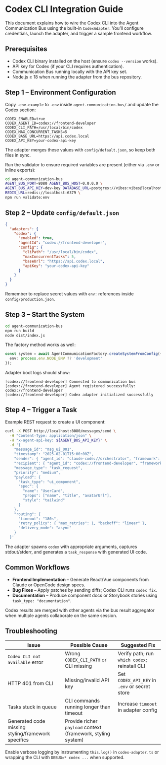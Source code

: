 # Codex CLI Integration Guide

This document explains how to wire the Codex CLI into the Agent Communication Bus using the built-in `CodexAdapter`. You’ll configure credentials, launch the adapter, and trigger a sample frontend workflow.

## Prerequisites

- Codex CLI binary installed on the host (ensure `codex --version` works).
- API key for Codex (if your CLI requires authentication).
- Communication Bus running locally with the API key set.
- Node.js ≥ 18 when running the adapter from the bus repository.

## Step 1 – Environment Configuration

Copy `.env.example` to `.env` inside `agent-communication-bus/` and update the Codex section:

```env
CODEX_ENABLED=true
CODEX_AGENT_ID=codex://frontend-developer
CODEX_CLI_PATH=/usr/local/bin/codex
CODEX_MAX_CONCURRENT_TASKS=5
CODEX_BASE_URL=https://api.codex.local
CODEX_API_KEY=your-codex-api-key
```

The adapter merges these values with `config/default.json`, so keep both files in sync.

Run the validator to ensure required variables are present (either via `.env` or inline exports):

```bash
cd agent-communication-bus
AGENT_BUS_PORT=8080 AGENT_BUS_HOST=0.0.0.0 \
AGENT_BUS_API_KEY=dev-key DATABASE_URL=postgres://vibes:vibes@localhost:5432/agent_bus \
REDIS_URL=redis://localhost:6379 \
npm run validate:env
```

## Step 2 – Update `config/default.json`

```json
{
  "adapters": {
    "codex": {
      "enabled": true,
      "agentId": "codex://frontend-developer",
      "config": {
        "cliPath": "/usr/local/bin/codex",
        "maxConcurrentTasks": 5,
        "baseUrl": "https://api.codex.local",
        "apiKey": "your-codex-api-key"
      }
    }
  }
}
```

Remember to replace secret values with `env:` references inside `config/production.json`.

## Step 3 – Start the System

```bash
cd agent-communication-bus
npm run build
node dist/index.js
```

The factory method works as well:

```ts
const system = await AgentCommunicationFactory.createSystemFromConfig({
  env: process.env.NODE_ENV ?? 'development'
});
```

Adapter boot logs should show:

```
[codex://frontend-developer] Connected to communication bus
[codex://frontend-developer] Agent registered successfully: codex://frontend-developer
[codex://frontend-developer] Codex adapter initialized successfully
```

## Step 4 – Trigger a Task

Example REST request to create a UI component:

```bash
curl -X POST http://localhost:8080/messages/send \
  -H "Content-Type: application/json" \
  -H "x-agent-api-key: ${AGENT_BUS_API_KEY}" \
  -d '{
    "message_id": "msg_ui_001",
    "timestamp": "2025-02-01T15:00:00Z",
    "sender": { "agent_id": "claude-code://orchestrator", "framework": "claude-code" },
    "recipient": { "agent_id": "codex://frontend-developer", "framework": "codex" },
    "message_type": "task_request",
    "priority": "medium",
    "payload": {
      "task_type": "ui_component",
      "spec": {
        "name": "UserCard",
        "props": ["name", "title", "avatarUrl"],
        "style": "tailwind"
      }
    },
    "routing": {
      "timeout": "180s",
      "retry_policy": { "max_retries": 1, "backoff": "linear" },
      "delivery_mode": "async"
    }
  }'
```

The adapter spawns `codex` with appropriate arguments, captures stdout/stderr, and generates a `task_response` with generated UI code.

## Common Workflows

- **Frontend Implementation** – Generate React/Vue components from Claude or OpenCode design specs.
- **Bug Fixes** – Apply patches by sending diffs; Codex CLI runs `codex fix`.
- **Documentation** – Produce component docs or Storybook stories using `task_type: "documentation"`.

Codex results are merged with other agents via the bus result aggregator when multiple agents collaborate on the same session.

## Troubleshooting

| Issue | Possible Cause | Suggested Fix |
| --- | --- | --- |
| `Codex CLI not available` error | Wrong `CODEX_CLI_PATH` or CLI missing | Verify path; run `which codex`; reinstall CLI |
| HTTP 401 from CLI | Missing/invalid API key | Set `CODEX_API_KEY` in `.env` or secret store |
| Tasks stuck in queue | CLI commands running longer than timeout | Increase `timeout` in adapter config |
| Generated code missing styling/framework specifics | Provide richer `payload` context (framework, styling system) |

Enable verbose logging by instrumenting `this.log()` in `codex-adapter.ts` or wrapping the CLI with `DEBUG=* codex ...` when supported.
